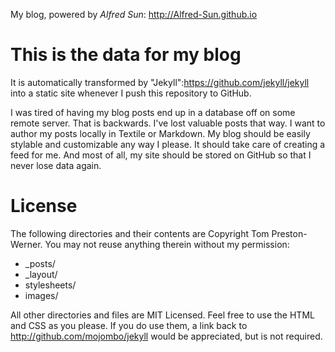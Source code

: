 My blog, powered by <i>Alfred Sun</i>:   http://Alfred-Sun.github.io

# This is the data for my blog

It is automatically transformed by "Jekyll":https://github.com/jekyll/jekyll into a static site whenever I push this repository to GitHub.

I was tired of having my blog posts end up in a database off on some remote server. That is backwards. I've lost valuable posts that way. I want to author my posts locally in Textile or Markdown. My blog should be easily stylable and customizable any way I please. It should take care of creating a feed for me. And most of all, my site should be stored on GitHub so that I never lose data again.

# License

The following directories and their contents are Copyright Tom Preston-Werner. You may not reuse anything therein without my permission:

* _posts/
* _layout/
* stylesheets/
* images/

All other directories and files are MIT Licensed. Feel free to use the HTML and CSS as you please. If you do use them, a link back to http://github.com/mojombo/jekyll would be appreciated, but is not required.
